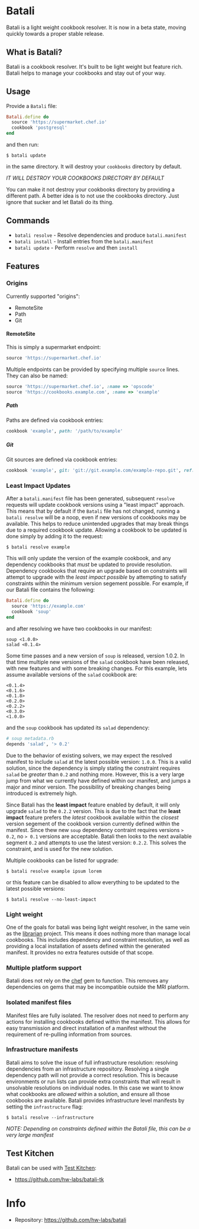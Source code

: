 # Batali

Batali is a light weight cookbook resolver. It is now in
a beta state, moving quickly towards a proper stable release.

## What is Batali?

Batali is a cookbook resolver. It's built to be light weight
but feature rich. Batali helps to manage your cookbooks and
stay out of your way.

## Usage

Provide a `Batali` file:

```ruby
Batali.define do
  source 'https://supermarket.chef.io'
  cookbook 'postgresql'
end
```

and then run:

```
$ batali update
```

in the same directory. It will destroy your `cookbooks` directory
by default.

_IT WILL DESTROY YOUR COOKBOOKS DIRECTORY BY DEFAULT_

You can make it not destroy your cookbooks directory by providing
a different path. A better idea is to not use the cookbooks directory.
Just ignore that sucker and let Batali do its thing.

## Commands

* `batali resolve` - Resolve dependencies and produce `batali.manifest`
* `batali install` - Install entries from the `batali.manifest`
* `batali update`  - Perform `resolve` and then `install`

## Features

### Origins

Currently supported "origins":

* RemoteSite
* Path
* Git

#### RemoteSite

This is simply a supermarket endpoint:

```ruby
source 'https://supermarket.chef.io'
```

Multiple endpoints can be provided by specifying multiple
`source` lines. They can also be named:

```ruby
source 'https://supermarket.chef.io', :name => 'opscode'
source 'https://cookbooks.example.com', :name => 'example'
```

##### Path

Paths are defined via cookbook entries:

```ruby
cookbook 'example', path: '/path/to/example'
```

##### Git

Git sources are defined via cookbook entries:

```ruby
cookbook 'example', git: 'git://git.example.com/example-repo.git', ref: 'master'
```

### Least Impact Updates

After a `batali.manifest` file has been generated, subsequent `resolve` requests
will update cookbook versions using a "least impact" approach. This means that
by default if the `Batali` file has not changed, running a `batali resolve` will
be a noop, even if new versions of cookbooks may be available. This helps to reduce
unintended upgrades that may break things due to a required cookbook update. Allowing
a cookbook to be updated is done simply by adding it to the request:

```
$ batali resolve example
```

This will only update the version of the example cookbook, and any dependency cookbooks
that _must_ be updated to provide resolution. Dependency cookbooks that require an upgrade
based on constraints will attempt to upgrade with the _least impact possible_ by attempting
to satisfy constraints within the minimum version segement possible. For example, if our
Batali file contains the following:

```ruby
Batali.define do
  source 'https://example.com'
  cookbook 'soup'
end
```

and after resolving we have two cookbooks in our manifest:

```
soup <1.0.0>
salad <0.1.4>
```

Some time passes and a new version of `soup` is released, version 1.0.2. In that time
multiple new versions of the `salad` cookbook have been released, with new features and
with some breaking changes. For this example, lets assume available versions of the `salad`
cookbook are:

```
<0.1.4>
<0.1.6>
<0.1.8>
<0.2.0>
<0.2.2>
<0.3.0>
<1.0.0>
```

and the `soup` cookbook has updated its `salad` dependency:

```ruby
# soup metadata.rb
depends 'salad', '> 0.2'
```

Due to the behavior of existing solvers, we may expect the resolved manifest to include
`salad` at the latest possible version: `1.0.0`. This is a valid solution, since the
dependency is simply stating the constraint requires `salad` be _greater_ than `0.2` and
nothing more. However, this is a very large jump from what we currently have defined
within our manifest, and jumps a major and minor version. The possibility of breaking
changes being introduced is extremely high.

Since Batali has the **least impact** feature enabled by default, it will only upgrade
`salad` to the `0.2.2` version. This is due to the fact that the **least impact** feature
prefers the _latest_ cookbook available within the _closest_ version segement of the cookbook
version currently defined within the manifest. Since thew new `soup` dependency contraint
requires versions `> 0.2`, no `> 0.1` versions are acceptable. Batali then looks to the
next available segment `0.2` and attempts to use the latest version: `0.2.2`. This solves the
constraint, and is used for the new solution.

Multiple cookbooks can be listed for upgrade:

```
$ batali resolve example ipsum lorem
```

or this feature can be disabled to allow everything to be updated to the latest
possible versions:

```
$ batali resolve --no-least-impact
```

### Light weight

One of the goals for batali was being light weight resolver, in the same vein as
the [librarian][1] project. This means it does nothing more than manage local cookbooks. This
includes dependency and constraint resolution, as well as providing a local installation
of assets defined within the generated manifest. It provides no extra features outside of
that scope.

### Multiple platform support

Batali does not rely on the [chef][2] gem to function. This removes any dependencies on
gems that may be incompatible outside the MRI platform.

### Isolated manifest files

Manifest files are fully isolated. The resolver does not need to perform any actions
for installing cookbooks defined within the manifest. This allows for easy transmission
and direct installation of a manifest without the requirement of re-pulling information
from sources.

### Infrastructure manifests

Batali aims to solve the issue of full infrastructure resolution: resolving dependencies
from an infrastructure repository. Resolving a single dependency path will not provide
a correct resolution. This is because environments or run lists can provide extra constraints
that will result in unsolvable resolutions on individual nodes. In this case we want
to know what cookbooks are _allowed_ within a solution, and ensure all those cookbooks
are available. Batali provides infrastructure level manifests by setting the `infrastructure`
flag:

```
$ batali resolve --infrastructure
```

_NOTE: Depending on constraints defined within the Batali file, this can be a very large manifest_

## Test Kitchen

Batali can be used with [Test Kitchen](https://github.com/test-kitchen/test-kitchen):

* https://github.com/hw-labs/batali-tk

# Info

* Repository: https://github.com/hw-labs/batali

[1]: https://rubygems.org/gems/librarian "A Framework for Bundlers"
[2]: https://rubygems.org/gems/chef "A systems integration framework"
